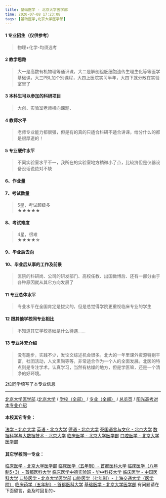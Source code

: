```yaml
---
title: 基础医学 - 北京大学医学部
time: 2020-07-08 17:23:08
tags: [基础医学,北京大学医学部]
---
```

#### 1 专业招生（仅供参考）  
> 物理+化学-均须选考



#### 2 教学思路  
> 大一是高数有机物理等通识课，大二是解剖组胚细胞遗传生理生化等等医学基础课，大三PBL加个别课程，大四上医院实习半年，大四下就分散在实验室里了



#### 3 本科生可以参加的科研项目  
>  大创、实验室老师横向课题、



#### 4 教师水平
> 老师专业能力都很强，但是有的真的只适合科研不适合讲课，给分什么的都是很厚道的！



#### 5 专业硬件水平
> 不同实验室水平不一，我所在的实验室地方稍微小了点，比较挤但是仪器设备没话说绝对不缺



#### 6、作业量
> 


#### 7、考试数量  
> 5星，考试超级多   
★★★★★



#### 8、考试难度  
> 4星，很难   
★★★★☆



#### 9、毕业后去向  
> 



#### 10、毕业后从事的工作及前景  
> 医院的科研岗、公司的研发部门、高校任教、出国做博后、还有一部分由于各种原因就从其它方向发展了



#### 11 专业总体水平 
> 专业水平在全国肯定是拔尖的，但是总觉得学院更重视临床专业的学生



####  12 跟其他学校同专业相比 
> 不知道其它学校基础是什么待遇……



####  13 专业补充介绍  
> 没有跑步，实践不少，发论文综述机会很多。北大的一年里课外资源特别丰富，社团活动，人文熏陶等等，非常适合作为一个人的全面发展。北医的特点则是专注学术，认真学习，当然有枯燥的地方，但是学医嘛，还是一个清净的好环境。


 2位同学填写了本专业信息
***
[北京大学医学部](http://www.jianshu.com/p/941961c4e16e) /[北京大学](http://www.jianshu.com/p/887c8fcb1e85) / [学校（全部）](http://www.jianshu.com/p/3efa6bcca419) / [专业（全部）](http://www.jianshu.com/p/2d4c6d3552c2) / [总览页](http://www.jianshu.com/p/445daeb4fa00) / [阳光高考对本专业介绍](http://gaokao.chsi.com.cn/sch/zyk/view.do?schId=73394058&specId=73385044)
#### 本校其它专业：
[法学 - 北京大学](http://www.jianshu.com/p/67bf7fc84283)
[英语 - 北京大学](http://www.jianshu.com/p/0fbdd57bb5ff)
[德语 - 北京大学](http://www.jianshu.com/p/8156427c0203)
[泰国语言与文化 - 北京大学](http://www.jianshu.com/p/5f7866d1dab8)
[数据科学与大数据技术 - 北京大学](http://www.jianshu.com/p/fb4a3d978b23)
[临床医学 - 北京大学医学部](http://www.jianshu.com/p/fc8f1415787d)
[口腔医学 - 北京大学医学部](http://www.jianshu.com/p/ba5dd8a6a86a)

#### 其它学校同一专业：
[临床医学 - 北京大学医学部](http://www.jianshu.com/p/fc8f1415787d)
[临床医学（五年制）- 首都医科大学](http://www.jianshu.com/p/d3eb2a0ea89b)
[临床医学（八年制5+3）- 首都医科大学](http://www.jianshu.com/p/9959d7895886)
[临床医学中德实验班 - 华中科技大学](http://www.jianshu.com/p/c6c73939dff9)
[临床医学 - 中国医科大学](http://www.jianshu.com/p/6ff86ee1e84a)
[口腔医学 - 北京大学医学部](http://www.jianshu.com/p/ba5dd8a6a86a)
[口腔医学（七年制）- 上海交通大学（医学院）](http://www.jianshu.com/p/563f4bf857b0)
[临床药学（五年制）- 首都医科大学](http://www.jianshu.com/p/6c0e8ed545fd)
[基础医学 - 北京大学医学部](http://www.jianshu.com/p/66c1f9a9ed13)
有问题请在下面留言，会及时回复的~